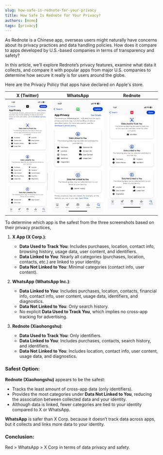 ```yaml
---
slug: how-safe-is-rednote-for-your-privacy
title: How Safe Is Rednote for Your Privacy?
authors: [momo]
tags: [privacy]
---
```


As Rednote is a Chinese app, overseas users might naturally have concerns about its privacy practices and data handling policies. How does it compare to apps developed by U.S.-based companies in terms of transparency and safety? 

In this article, we’ll explore Rednote’s privacy features, examine what data it collects, and compare it with popular apps from major U.S. companies to determine how secure it really is for users around the globe.

Here are the Privacy Policy that apps have declared on Apple's store. 

| X (Twitter) | WhatsApp | Rednote |
|------------| -------- | ------- |
| ![./x.jpeg](./x.jpeg) | ![./whatsapp.jpeg](./whatsapp.jpeg) | ![./rednote.jpeg](./rednote.jpeg) |

To determine which app is the safest from the three screenshots based on their privacy practices, 

<!-- truncate -->

1. **X App (X Corp.)**:
   - **Data Used to Track You**: Includes purchases, location, contact info, browsing history, usage data, user content, and identifiers.
   - **Data Linked to You**: Nearly all categories (purchases, location, contacts, etc.) are linked to your identity.
   - **Data Not Linked to You**: Minimal categories (contact info, user content).

2. **WhatsApp (WhatsApp Inc.)**:
   - **Data Linked to You**: Includes purchases, location, contacts, financial info, contact info, user content, usage data, identifiers, and diagnostics.
   - **Data Not Linked to You**: Only search history.
   - No explicit **Data Used to Track You**, which implies no cross-app tracking for advertising.

3. **Rednote (Xiaohongshu)**:
   - **Data Used to Track You**: Only identifiers.
   - **Data Linked to You**: Includes purchases, contacts, search history, and identifiers.
   - **Data Not Linked to You**: Includes location, contact info, user content, usage data, and diagnostics.

### Safest Option:
**Rednote (Xiaohongshu)** appears to be the safest:
- Tracks the least amount of cross-app data (only identifiers).
- Provides the most categories under **Data Not Linked to You**, reducing the association between collected data and your identity.
- Although data is linked, fewer categories are tied to your identity compared to X or WhatsApp.

**WhatsApp** is safer than X Corp. because it doesn’t track data across apps, but it collects and links more data to your identity.

### Conclusion:
Red > WhatsApp > X Corp in terms of data privacy and safety.